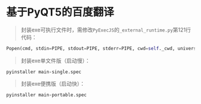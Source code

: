 # 基于PyQT5的百度翻译



> 封装exe可执行文件时，需修改`PyExecJS`的`_external_runtime.py`第121行代码：

```python
Popen(cmd, stdin=PIPE, stdout=PIPE, stderr=PIPE, cwd=self._cwd, universal_newlines=True, creationflags=CREATE_NO_WINDOW)
```



> 封装exe单文件版（启动慢）：

```shell
pyinstaller main-single.spec
```



> 封装exe便携版（启动快）：

```shell
pyinstaller main-portable.spec
```

